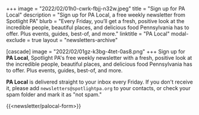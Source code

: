 +++
image = "2022/02/01h0-cwrk-fbjj-n32w.jpeg"
title = "Sign up for PA Local"
description = "Sign up for PA Local, a free weekly newsletter from Spotlight PA"
blurb = "Every Friday, you’ll get a fresh, positive look at the incredible people, beautiful places, and delicious food Pennsylvania has to offer. Plus events, guides, best-of, and more."
linktitle = "PA Local"
modal-exclude = true
layout = "newsletters-archive"

[cascade]
image = "2022/02/01gz-k3bg-4tet-0as8.png"
+++
Sign up for **PA Local**, Spotlight PA's free weekly newsletter with a fresh, positive look at the incredible people, beautiful places, and delicious food Pennsylvania has to offer. Plus events, guides, best-of, and more.

**PA Local** is delivered straight to your inbox every Friday. If you don't receive it, please add `newsletters@spotlightpa.org` to your contacts, or check your spam folder and mark it as "not spam."

{{<newsletter/palocal-form>}}
